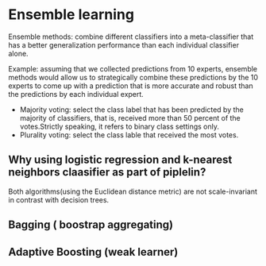 # Ensemble learning

Ensemble methods: combine different classifiers into a meta-classifier that has a better generalization performance than each individual classifier alone.

Example: assuming that we collected predictions from 10 experts, ensemble methods would allow us to strategically combine these predictions by the 10 experts to come up with a prediction that is more accurate and robust than the predictions by each individual expert.

- Majority voting: select the class label that has been predicted by the majority of classifiers, that is, received more than 50 percent of the votes.Strictly speaking, it refers to binary class settings only.
- Plurality voting: select the class lable that received the most votes.

## Why using logistic regression and k-nearest neighbors claasifier as part of piplelin?

Both algorithms(using the Euclidean distance metric) are not scale-invariant in contrast with decision trees.

## Bagging ( boostrap aggregating)

## Adaptive Boosting (weak learner)
